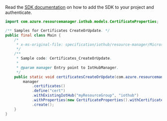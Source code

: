 Read the [SDK documentation](https://github.com/Azure/azure-sdk-for-java/blob/azure-resourcemanager-iothub_1.2.0-beta.1/sdk/iothub/azure-resourcemanager-iothub/README.md) on how to add the SDK to your project and authenticate.

```java
import com.azure.resourcemanager.iothub.models.CertificateProperties;

/** Samples for Certificates CreateOrUpdate. */
public final class Main {
    /*
     * x-ms-original-file: specification/iothub/resource-manager/Microsoft.Devices/stable/2021-07-02/examples/iothub_certificatescreateorupdate.json
     */
    /**
     * Sample code: Certificates_CreateOrUpdate.
     *
     * @param manager Entry point to IotHubManager.
     */
    public static void certificatesCreateOrUpdate(com.azure.resourcemanager.iothub.IotHubManager manager) {
        manager
            .certificates()
            .define("cert")
            .withExistingIotHub("myResourceGroup", "iothub")
            .withProperties(new CertificateProperties().withCertificate("############################################"))
            .create();
    }
}
```
